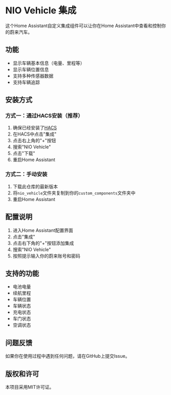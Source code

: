 # NIO Vehicle 集成

这个Home Assistant自定义集成组件可以让你在Home Assistant中查看和控制你的蔚来汽车。

## 功能

- 显示车辆基本信息（电量、里程等）
- 显示车辆位置信息
- 支持多种传感器数据
- 支持车辆追踪

## 安装方式

### 方式一：通过HACS安装（推荐）

1. 确保已经安装了[HACS](https://hacs.xyz/)
2. 在HACS中点击"集成"
3. 点击右上角的"+"按钮
4. 搜索"NIO Vehicle"
5. 点击"下载"
6. 重启Home Assistant

### 方式二：手动安装

1. 下载此仓库的最新版本
2. 将`nio_vehicle`文件夹复制到你的`custom_components`文件夹中
3. 重启Home Assistant

## 配置说明

1. 进入Home Assistant配置界面
2. 点击"集成"
3. 点击右下角的"+"按钮添加集成
4. 搜索"NIO Vehicle"
5. 按照提示输入你的蔚来账号和密码

## 支持的功能

- 电池电量
- 续航里程
- 车辆位置
- 车辆状态
- 充电状态
- 车门状态
- 空调状态

## 问题反馈

如果你在使用过程中遇到任何问题，请在GitHub上提交Issue。

## 版权和许可

本项目采用MIT许可证。
